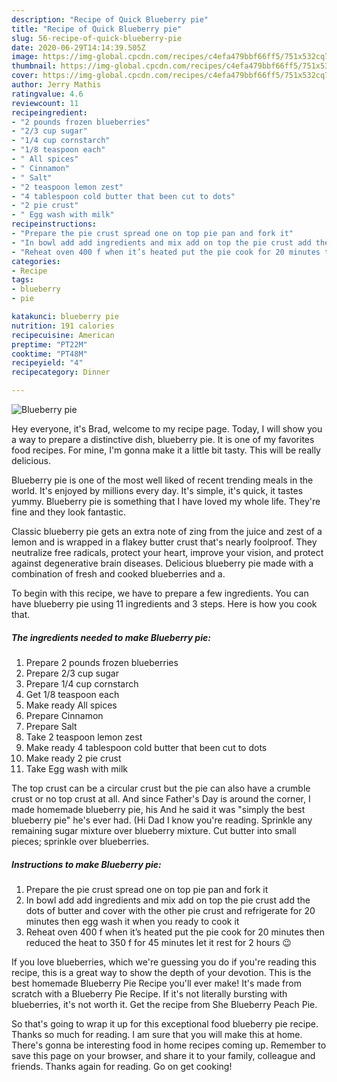 ```yaml
---
description: "Recipe of Quick Blueberry pie"
title: "Recipe of Quick Blueberry pie"
slug: 56-recipe-of-quick-blueberry-pie
date: 2020-06-29T14:14:39.505Z
image: https://img-global.cpcdn.com/recipes/c4efa479bbf66ff5/751x532cq70/blueberry-pie-recipe-main-photo.jpg
thumbnail: https://img-global.cpcdn.com/recipes/c4efa479bbf66ff5/751x532cq70/blueberry-pie-recipe-main-photo.jpg
cover: https://img-global.cpcdn.com/recipes/c4efa479bbf66ff5/751x532cq70/blueberry-pie-recipe-main-photo.jpg
author: Jerry Mathis
ratingvalue: 4.6
reviewcount: 11
recipeingredient:
- "2 pounds frozen blueberries"
- "2/3 cup sugar"
- "1/4 cup cornstarch"
- "1/8 teaspoon each"
- " All spices"
- " Cinnamon"
- " Salt"
- "2 teaspoon lemon zest"
- "4 tablespoon cold butter that been cut to dots"
- "2 pie crust"
- " Egg wash with milk"
recipeinstructions:
- "Prepare the pie crust spread one on top pie pan and fork it"
- "In bowl add add ingredients and mix add on top the pie crust add the dots of butter and cover with the other pie crust and refrigerate for 20 minutes then egg wash it when you ready to cook it"
- "Reheat oven 400 f when it’s heated put the pie cook for 20 minutes then reduced the heat to 350 f for 45 minutes let it rest for 2 hours 😉"
categories:
- Recipe
tags:
- blueberry
- pie

katakunci: blueberry pie 
nutrition: 191 calories
recipecuisine: American
preptime: "PT22M"
cooktime: "PT48M"
recipeyield: "4"
recipecategory: Dinner

---
```



![Blueberry pie](https://img-global.cpcdn.com/recipes/c4efa479bbf66ff5/751x532cq70/blueberry-pie-recipe-main-photo.jpg)

Hey everyone, it's Brad, welcome to my recipe page. Today, I will show you a way to prepare a distinctive dish, blueberry pie. It is one of my favorites food recipes. For mine, I'm gonna make it a little bit tasty. This will be really delicious.

Blueberry pie is one of the most well liked of recent trending meals in the world. It's enjoyed by millions every day. It's simple, it's quick, it tastes yummy. Blueberry pie is something that I have loved my whole life. They're fine and they look fantastic.

Classic blueberry pie gets an extra note of zing from the juice and zest of a lemon and is wrapped in a flakey butter crust that&#39;s nearly foolproof. They neutralize free radicals, protect your heart, improve your vision, and protect against degenerative brain diseases. Delicious blueberry pie made with a combination of fresh and cooked blueberries and a.


To begin with this recipe, we have to prepare a few ingredients. You can have blueberry pie using 11 ingredients and 3 steps. Here is how you cook that.

<!--inarticleads1-->

##### The ingredients needed to make Blueberry pie:

1. Prepare 2 pounds frozen blueberries
1. Prepare 2/3 cup sugar
1. Prepare 1/4 cup cornstarch
1. Get 1/8 teaspoon each
1. Make ready  All spices
1. Prepare  Cinnamon
1. Prepare  Salt
1. Take 2 teaspoon lemon zest
1. Make ready 4 tablespoon cold butter that been cut to dots
1. Make ready 2 pie crust
1. Take  Egg wash with milk


The top crust can be a circular crust but the pie can also have a crumble crust or no top crust at all. And since Father&#39;s Day is around the corner, I made homemade blueberry pie, his And he said it was &#34;simply the best blueberry pie&#34; he&#39;s ever had. (Hi Dad I know you&#39;re reading. Sprinkle any remaining sugar mixture over blueberry mixture. Cut butter into small pieces; sprinkle over blueberries. 

<!--inarticleads2-->

##### Instructions to make Blueberry pie:

1. Prepare the pie crust spread one on top pie pan and fork it
1. In bowl add add ingredients and mix add on top the pie crust add the dots of butter and cover with the other pie crust and refrigerate for 20 minutes then egg wash it when you ready to cook it
1. Reheat oven 400 f when it’s heated put the pie cook for 20 minutes then reduced the heat to 350 f for 45 minutes let it rest for 2 hours 😉


If you love blueberries, which we&#39;re guessing you do if you&#39;re reading this recipe, this is a great way to show the depth of your devotion. This is the best homemade Blueberry Pie Recipe you&#39;ll ever make! It&#39;s made from scratch with a Blueberry Pie Recipe. If it&#39;s not literally bursting with blueberries, it&#39;s not worth it. Get the recipe from She Blueberry Peach Pie. 

So that's going to wrap it up for this exceptional food blueberry pie recipe. Thanks so much for reading. I am sure that you will make this at home. There's gonna be interesting food in home recipes coming up. Remember to save this page on your browser, and share it to your family, colleague and friends. Thanks again for reading. Go on get cooking!
